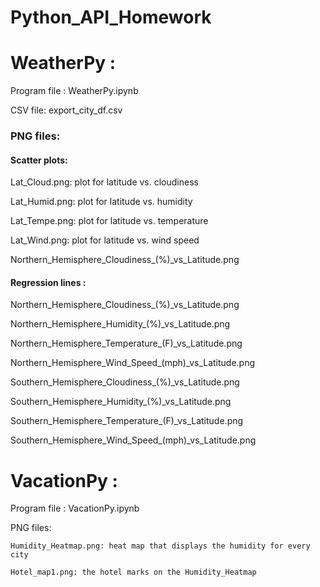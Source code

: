 # Python_API_Homework

# WeatherPy : 

Program file : WeatherPy.ipynb

CSV file: export_city_df.csv

### PNG files:

#### Scatter plots:

Lat_Cloud.png: plot for latitude vs. cloudiness

Lat_Humid.png: plot for latitude vs. humidity

Lat_Tempe.png: plot for latitude vs. temperature

Lat_Wind.png: plot for latitude vs. wind speed

Northern_Hemisphere_Cloudiness_(%)_vs_Latitude.png

#### Regression lines :

Northern_Hemisphere_Cloudiness_(%)_vs_Latitude.png

Northern_Hemisphere_Humidity_(%)_vs_Latitude.png

Northern_Hemisphere_Temperature_(F)_vs_Latitude.png

Northern_Hemisphere_Wind_Speed_(mph)_vs_Latitude.png

Southern_Hemisphere_Cloudiness_(%)_vs_Latitude.png

Southern_Hemisphere_Humidity_(%)_vs_Latitude.png

Southern_Hemisphere_Temperature_(F)_vs_Latitude.png

Southern_Hemisphere_Wind_Speed_(mph)_vs_Latitude.png

	
# VacationPy : 
Program file : VacationPy.ipynb

PNG files:

	Humidity_Heatmap.png: heat map that displays the humidity for every city

	Hotel_map1.png: the hotel marks on the Humidity_Heatmap